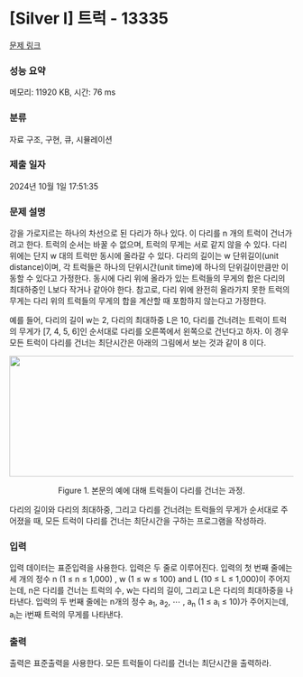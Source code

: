 # [Silver I] 트럭 - 13335 

[문제 링크](https://www.acmicpc.net/problem/13335) 

### 성능 요약

메모리: 11920 KB, 시간: 76 ms

### 분류

자료 구조, 구현, 큐, 시뮬레이션

### 제출 일자

2024년 10월 1일 17:51:35

### 문제 설명

<p>강을 가로지르는 하나의 차선으로 된 다리가 하나 있다. 이 다리를 n 개의 트럭이 건너가려고 한다. 트럭의 순서는 바꿀 수 없으며, 트럭의 무게는 서로 같지 않을 수 있다. 다리 위에는 단지 w 대의 트럭만 동시에 올라갈 수 있다. 다리의 길이는 w 단위길이(unit distance)이며, 각 트럭들은 하나의 단위시간(unit time)에 하나의 단위길이만큼만 이동할 수 있다고 가정한다. 동시에 다리 위에 올라가 있는 트럭들의 무게의 합은 다리의 최대하중인 L보다 작거나 같아야 한다. 참고로, 다리 위에 완전히 올라가지 못한 트럭의 무게는 다리 위의 트럭들의 무게의 합을 계산할 때 포함하지 않는다고 가정한다.</p>

<p>예를 들어, 다리의 길이 w는 2, 다리의 최대하중 L은 10, 다리를 건너려는 트럭이 트럭의 무게가 [7, 4, 5, 6]인 순서대로 다리를 오른쪽에서 왼쪽으로 건넌다고 하자. 이 경우 모든 트럭이 다리를 건너는 최단시간은 아래의 그림에서 보는 것과 같이 8 이다.</p>

<p style="text-align: center;"><img alt="" src="https://onlinejudgeimages.s3-ap-northeast-1.amazonaws.com/problem/13335/1.png" style="height:214px; width:664px"></p>

<p style="text-align: center;">Figure 1. 본문의 예에 대해 트럭들이 다리를 건너는 과정.</p>

<p>다리의 길이와 다리의 최대하중, 그리고 다리를 건너려는 트럭들의 무게가 순서대로 주어졌을 때, 모든 트럭이 다리를 건너는 최단시간을 구하는 프로그램을 작성하라.</p>

### 입력 

 <p>입력 데이터는 표준입력을 사용한다. 입력은 두 줄로 이루어진다. 입력의 첫 번째 줄에는 세 개의 정수 n (1 ≤ n ≤ 1,000) , w (1 ≤ w ≤ 100) and L (10 ≤ L ≤ 1,000)이 주어지는데, n은 다리를 건너는 트럭의 수, w는 다리의 길이, 그리고 L은 다리의 최대하중을 나타낸다. 입력의 두 번째 줄에는 n개의 정수 a<sub>1</sub>, a<sub>2</sub>, ⋯ , a<sub>n</sub> (1 ≤ a<sub>i</sub> ≤ 10)가 주어지는데, a<sub>i</sub>는 i번째 트럭의 무게를 나타낸다.</p>

### 출력 

 <p>출력은 표준출력을 사용한다. 모든 트럭들이 다리를 건너는 최단시간을 출력하라.</p>

